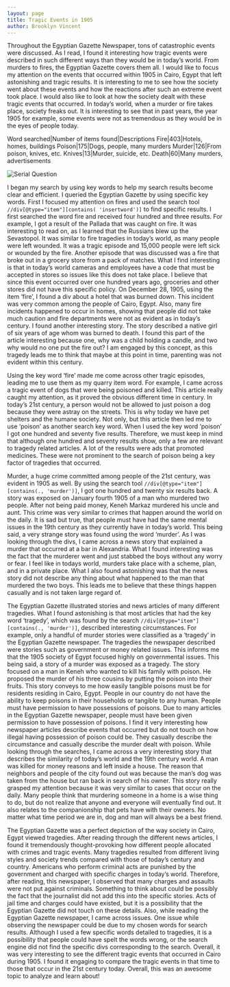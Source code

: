 ```yaml
---
layout: page
title: Tragic Events in 1905
author: Brooklyn Vincent
---
```

Throughout the Egyptian Gazette Newspaper, tons of catastrophic events were discussed. As I read, I found it interesting how tragic events were described in such different ways than they would be in today’s world.  From murders to fires, the Egyptian Gazette covers them all. I would like to focus my attention on the events that occurred within 1905 in Cairo, Egypt that left astonishing and tragic results. It is interesting to me to see how the society went about these events and how the reactions after such an extreme event took place. I would also like to look at how the society dealt with these tragic events that occurred. In today’s world, when a murder or fire takes place, society freaks out. It is interesting to see that in past years, the year 1905 for example, some events were not as tremendous as they would be in the eyes of people today.

Word searched|Number of items found|Descriptions
Fire|403|Hotels, homes, buildings
Poison|175|Dogs, people, many murders
Murder|126|From poison, knives, etc.
Knives|13|Murder, suicide, etc.
Death|60|Many murders, advertisements

![Serial Question](https://github.com/dig-eg-gaz/dig-eg-gaz.github.io/blob/master/images/analysis-images/vincent-image.png?raw=true)

I began my search by using key words to help my search results become clear and efficient.  I queried the Egyptian Gazette by using specific key words.  First I focused my attention on fires and used the search tool `//div[@type="item"][contains( 'insertword')]` to find specific results. I first searched the word fire and received four hundred and three results. For example, I got a result of the Pallada that was caught on fire.  It was interesting to read on, as I learned that the Russians blew up the Sevastopol. It was similar to fire tragedies in today’s world, as many people were left wounded.  It was a tragic episode and 15,000 people were left sick or wounded by the fire.  Another episode that was discussed was a fire that broke out in a grocery store from a pack of matches. What I find interesting is that in today’s world cameras and employees have a code that must be accepted in stores so issues like this does not take place. I believe that since this event occurred over one hundred years ago, groceries and other stores did not have this specific policy. On December 28, 1905, using the item ‘fire’, I found a div about a hotel that was burned down. This incident was very common among the people of Cairo, Egypt.  Also, many fire incidents happened to occur in homes, showing that people did not take much caution and fire departments were not as evident as in today’s century. I found another interesting story. The story described a native girl of six years of age whom was burned to death. I found this part of the article interesting because one, why was a child holding a candle, and two why would no one put the fire out? I am engaged by this concept, as this tragedy leads me to think that maybe at this point in time, parenting was not evident within this century.

Using the key word ‘fire’ made me come across other tragic episodes, leading me to use them as my quarry item word. For example, I came across a tragic event of dogs that were being poisoned and killed. This article really caught my attention, as it proved the obvious different time in century. In today’s 21st century, a person would not be allowed to just poison a dog because they were astray on the streets. This is why today we have pet shelters and the humane society.  Not only, but this article then led me to use ‘poison’ as another search key word. When I used the key word ‘poison’ I got one hundred and seventy five results. Therefore, we must keep in mind that although one hundred and seventy results show, only a few are relevant to tragedy related articles. A lot of the results were ads that promoted medicines. These were not prominent to the search of poison being a key factor of tragedies that occurred.

Murder, a huge crime committed among people of the 21st century, was evident in 1905 as well. By using the search tool `//div[@type="item"][contains(., 'murder')]`, I got one hundred and twenty six results back.    A story was exposed on January fourth 1905 of a man who murdered two people. After not being paid money, Keneh Markaz murdered his uncle and aunt.  This crime was very similar to crimes that happen around the world on the daily. It is sad but true, that people must have had the same mental issues in the 19th century as they currently have in today’s world. This being said, a very strange story was found using the word ‘murder’. As I was looking through the divs, I came across a news story that explained a murder that occurred at a bar in Alexandria. What I found interesting was the fact that the murderer went and just stabbed the boys without any worry or fear. I feel like in todays world, murders take place with a scheme, plan, and in a private place. What I also found astonishing was that the news story did not describe any thing about what happened to the man that murdered the two boys. This leads me to believe that these things happen casually and is not taken large regard of.

The Egyptian Gazette illustrated stories and news articles of many different tragedies. What I found astonishing is that most articles that had the key word ‘tragedy’, which was found by the search  `//div[@type="item"][contains(., 'murder')]`, described interesting circumstances. For example, only a handful of murder stories were classified as a ‘tragedy’ in the Egyptian Gazette newspaper. The tragedies the newspaper described were stories such as government or money related issues. This informs me that the 1905 society of Egypt focused highly on governmental issues. This being said, a story of a murder was exposed as a tragedy. The story focused on a man in Keneh who wanted to kill his family with poison. He proposed the murder of his three cousins by putting the poison into their fruits. This story conveys to me how easily tangible poisons must be for residents residing in Cairo, Egypt.  People in our country do not have the ability to keep poisons in their households or tangible to any human. People must have permission to have possessions of poisons. Due to many articles in the Egyptian Gazette newspaper, people must have been given permission to have possession of poisons. I find it very interesting how newspaper articles describe events that occurred but do not touch on how illegal having possession of poison could be. They casually describe the circumstance and casually describe the murder dealt with poison.  While looking through the searches, I came across a very interesting story that describes the similarity of today’s world and the 19th century world. A man was killed for money reasons and left inside a house. The reason that neighbors and people of the city found out was because the man’s dog was taken from the house but ran back in search of his owner. This story really grasped my attention because it was very similar to cases that occur on the daily. Many people think that murdering someone in a home is a wise thing to do, but do not realize that anyone and everyone will eventually find out. It also relates to the companionship that pets have with their owners. No matter what time period we are in, dog and man will always be a best friend.

The Egyptian Gazette was a perfect depiction of the way society in Cairo, Egypt viewed tragedies. After reading through the different news articles, I found it tremendously thought-provoking how different people allocated with crimes and tragic events.  Many tragedies resulted from different living styles and society trends compared with those of today’s century and country. Americans who perform criminal acts are punished by the government and charged with specific charges in today’s world. Therefore, after reading, this newspaper, I observed that many charges and assaults were not put against criminals. Something to think about could be possibly the fact that the journalist did not add this into the specific stories. Acts of jail time and charges could have existed, but it is a possibility that the Egyptian Gazette did not touch on these details. Also, while reading the Egyptian Gazette newspaper, I came across issues. One issue while observing the newspaper could be due to my chosen words for search results. Although I used a few specific words detailed to tragedies, it is a possibility that people could have spelt the words wrong, or the search engine did not find the specific divs corresponding to the search. Overall, it was very interesting to see the different tragic events that occurred in Cairo during 1905. I found it engaging to compare the tragic events in that time to those that occur in the 21st century today. Overall, this was an awesome topic to analyze and learn about!
